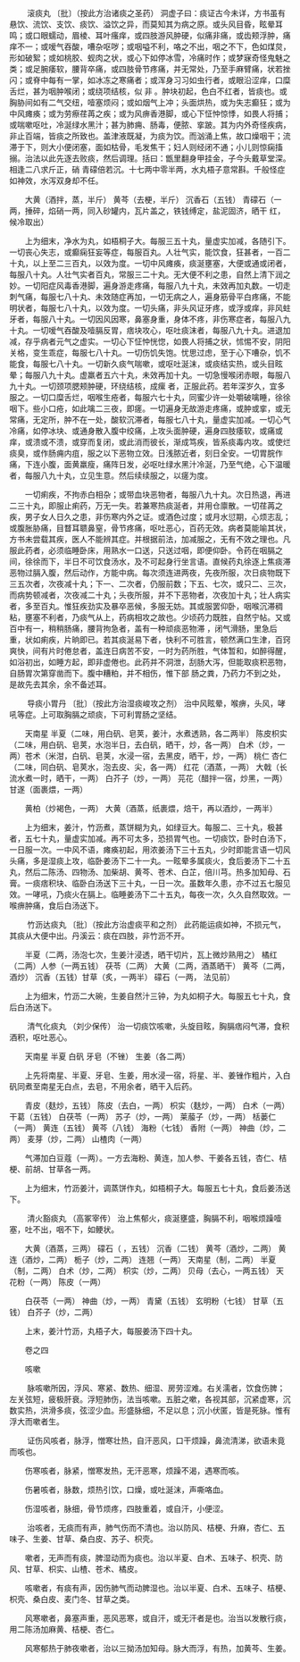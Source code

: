 <!-- { "loadSidebar": true } -->
　　 滚痰丸 〔批〕（按此方治诸痰之圣药） 洞虚子曰：痰证古今未详，方书虽有悬饮、流饮、支饮、痰饮、溢饮之异，而莫知其为病之原。或头风目昏，眩晕耳鸣；或口眼蠕动，眉棱、耳叶瘙痒，或四肢游风肿硬，似痛非痛，或齿颊浮肿，痛痒不一；或嗳气吞酸，嘈杂呕哕；或咽嗌不利，咯之不出，咽之不下，色如煤炱，形如破絮；或如桃胶、蚬肉之状，或心下如停冰雪，冷痛时作；或梦寐奇怪鬼魅之类；或足腕痿软，腰背卒痛，或四肢骨节疼痛，并无常处，乃至手麻臂痛，状若挫闪；或脊中每有一掌，如冰冻之寒痛者；或浑身习习如虫行者，或眼沿涩痒，口糜舌烂，甚为咽肿喉闭；或绕项结核，似 非 。肿块初起，色白不红者，皆痰也。或胸胁间如有二气交纽，噎塞烦闷；或如烟气上冲；头面烘热，或为失志癫狂；或为中风瘫痪；或为劳瘵荏苒之疾；或为风痹香港脚，或心下怔忡惊悸，如畏人将捕；或喘嗽呕吐，冷涎绿水黑汁；甚为肺痈、肠毒，便脓、挛跛。其为内外奇怪疾病，非止百端，皆痰之所致也。盖津液既凝，为痰为饮。而汹涌上焦，故口燥咽干；流滞于下，则大小便闭塞，面如枯骨，毛发焦干；妇人则经闭不通；小儿则惊痫搐搦。治法以此先逐去败痰，然后调理。括曰：甑里翻身甲挂金，子今头戴草堂深。相逢二八求斤正，硝 青礞倍若沉。十七两中零半两，水丸梧子意常斟。千般怪症如神效，水泻双身却不任。

　　大黄（酒拌，蒸，半斤） 黄芩（去梗，半斤） 沉香石（五钱） 青礞石（一两，捶碎，焰硝一两，同入砂罐内，瓦片盖之，铁钱缚定，盐泥固济，晒干 红，候冷取出）

　　上为细末，净水为丸，如梧桐子大。每服三五十丸，量虚实加减，各随引下。一切丧心失志，或癫痫狂妄等症，每服百丸。人壮气实，能饮食，狂甚者，一百二十丸，以上至二三百丸，以效为度。一切中风瘫痪，痰涎壅塞，大便或通或闭者，每服八十丸。人壮气实者百丸，常服三二十丸。无大便不利之患，自然上清下润之妙。一切阳症风毒香港脚，遍身游走疼痛，每服八九十丸，未效再加丸数。一切走刺气痛，每服七八十丸、未效随症再加，一切无病之人，遍身筋骨平白疼痛，不能明状者，每服七八十丸，以效为度。一切头痛，非头风证牙疼，或浮或痒，非风蛀牙者，每服八十丸。一切因风因寒，鼻塞身重，身体不疼，非伤寒症者，每服八九十丸。一切嗳气吞酸及噎膈反胃，痞块攻心，呕吐痰沫者，每服八九十丸。进退加减，存乎病者元气之虚实。一切心下怔忡恍惚，如畏人将捕之状，怵惕不安，阴阳关格，变生乖症，每服七八十丸。一切伤饥失饱。忧思过虑，至于心下嘈杂，饥不能食，每服七八十丸。一切新久痰气喘嗽，或呕吐涎沫，或痰结实热，或头目眩晕；每服八九十丸。虚羸者五六十丸，未效再加十丸。一切急慢喉闭赤眼，每服八九十丸。一切颈项腮颊肿硬，环绕结核，成瘰 者，正服此药。若年深岁久，宜多服之。一切口糜舌烂，咽喉生疮者，每服六七十丸，同蜜少许一处嚼破噙睡，徐徐咽下。些小口疮，如此噙二三夜，即瘥。一切遍身无故游走疼痛，或肿或挛，或无常痛，无定所，肿不在一处，酸软沉滞者，每服七八十丸，量虚实加减。一切心气冷痛，如停冰块、或通身散入腹中绞痛，上攻头面肿硬，遍身四肢痿软，或痛或痒，或溃或不溃，或穿而复闭，或此消而彼长，渐成笃疾，皆系痰毒内攻。或使烂痰臭，或作肠痈内疽，服之以下恶物立效。日浅脓近者，刻日全安。一切胃脘作痛，下连小腹，面黄羸瘦，痛阵日发，必呕吐绿水黑汁冷涎，乃至气绝，心下温暖者，每服八九十丸，立见生意。然后续续服之，以瘥为度。

　　一切痢疾，不拘赤白相杂；或带血块恶物者，每服八九十丸。次日热退，再进二三十丸，即服止痢药，万无一失。若兼寒热痰涎者，并用仓廪散。一切荏苒之疾，男子女人日久之患，非伤寒内外之证。或酒色过度；或月水愆期，心烦志乱；或腹胀胁痛，目瞀耳聩鼻窒，骨节疼痛，呕吐恶心，百药无效。病者莫能喻其状，方书未尝载其疾，医人不能辨其症。并根据前法，加减服之，无有不效之理也。凡服此药者，必须临睡卧床，用熟水一口送，只送过咽，即便仰卧。令药在咽膈之间，徐徐而下，半日不可饮食汤水，及不可起身行坐言语。直候药丸徐逐上焦痰滞恶物过膈入腹，然后动作，方能中病。每次须连进两夜，先夜所服，次日痰物既下三五次者，次夜减十丸；下一、二次者，仍服前数；下五、七次，或只二、三次，而病势顿减者，次夜减二十丸；头夜所服，并不下恶物者，次夜加十丸；壮人病实者，多至百丸。惟狂疾劲实及暴卒恶候，多服无妨。其或服罢仰卧，咽喉沉滞稠粘，壅塞不利者，乃痰气从上，药病相攻之故也。少顷药力既胜，自然宁帖。又或百中有一，稍稍肠痛，腰背拘急者，盖有一种顽痰恶物滞 ，闭气滑肠，里急后重，状如痢疾，片晌即已。若其痰涎易下者，快利不可胜言，顿然满口生津，百窍爽快，间有片时倦怠者，盖连日病苦不安，一时为药所胜，气体暂和，如醉得醒，如浴初出，如睡方起，即非虚倦也。此药并不洞泄，刮肠大泻，但能取痰积恶物，自肠胃次第穿凿而下。腹中糟粕，并不相伤，惟下部 肠之粪，乃药力不到之处，是故先去其余，余不备述耳。

　　 导痰小胃丹 〔批〕（按此方治湿痰峻攻之剂） 治中风眩晕，喉痹，头风，哮吼等症。上可取胸膈之顽痰，下可利胃肠之坚结。

　　天南星 半夏（二味，用白矾、皂荚，姜汁，水煮透熟，各二两半） 陈皮枳实（二味，用白矾、皂荚，水泡半日，去白矾，晒干，炒，各一两） 白术（炒，一两）苍术（米泔，白矾、皂荚，水浸一宿，去黑皮，晒干，炒，一两） 桃仁 杏仁（二味，同白矾、皂荚水，泡去皮、尖，各一两） 红花（酒蒸，一两） 大戟（长流水煮一时，晒干，一两） 白芥子（炒，一两） 芫花（醋拌一宿，炒黑，一两） 甘遂（面裹煨，一两）

　　黄柏（炒褐色，一两） 大黄（酒蒸，纸裹煨，焙干，再以酒炒，一两半）

　　上为细末，姜汁，竹沥煮，蒸饼糊为丸，如绿豆大。每服二、三十丸，极甚者，五七十丸，量虚实加减。再不可太多，恐损胃气也。一切痰饮，卧时白汤下，一日服一次。一中风不语，瘫痪初起，用浓姜汤下三十五丸，少时即能言语一切风头痛，多是湿痰上攻，临卧姜汤下二十一丸。一眩晕多属痰火，食后姜汤下二十五丸，然后二陈汤、四物汤、加柴胡、黄芩、苍术、白芷，倍川芎。热多加知母、石膏。一痰痞积块、临卧白汤送下三十丸，一日一次。虽数年久患，亦不过五七服见效。一哮吼，乃痰火在膈上。临睡姜汤下二十五丸，每夜一次，久久自然取效。一喉痹肿痛，食后白汤送下。

　　 竹沥达痰丸 〔批〕（按此方治虚痰平和之剂） 此药能运痰如神，不损元气，其痰从大便中出。丹溪云：痰在四肢，非竹沥不开。

　　半夏（二两，汤泡七次，生姜汁浸透，晒干切片，瓦上微炒熟用之） 橘红（二两）人参（一两五钱） 茯苓（二两） 大黄（二两，酒蒸晒干） 黄芩（二两，酒炒） 沉香（五钱）甘草（炙，一两半） 礞石（一两， 法见前）

　　上为细末，竹沥二大碗，生姜自然汁三钟，为丸如桐子大。每服五七十丸，食后白汤送下。

　　 清气化痰丸 （刘少保传） 治一切痰饮咳嗽，头旋目眩，胸膈痞闷气滞，食积酒积，呕吐恶心。

　　天南星 半夏 白矾 牙皂（不锉） 生姜（各二两）

　　上先将南星、半夏、牙皂、生姜，用水浸一宿，将星、半、姜锉作粗片，入白矾同煮至南星无白点，去皂，不用余者，晒干入后药。

　　青皮（麸炒，五钱） 陈皮（去白，一两） 枳实（麸炒，一两） 白术（一两） 干葛（五钱） 白茯苓（一两） 苏子（炒，一两） 莱菔子（炒，一两） 栝蒌仁（一两） 黄连（五钱） 黄芩（八钱） 海粉（七钱） 香附（一两） 神曲（炒，二两） 麦芽（炒，二两） 山楂肉（一两）

　　气滞加白豆蔻（一两）。一方去海粉、黄连，加人参、干姜各五钱，杏仁、桔梗、前胡、甘草各一两。

　　上为细末，竹沥姜汁，调蒸饼作丸，如梧桐子大。每服五七十丸，食后姜汤送下。

　　 清火豁痰丸 （高冢宰传） 治上焦郁火，痰涎壅盛，胸膈不利，咽喉烦躁噎塞，吐不出，咽不下，如鲠状。

　　大黄（酒蒸，三两） 礞石（ ，五钱） 沉香（二钱） 黄芩（酒炒，二两） 黄连（酒炒，二两） 栀子（炒，二两） 连翘（一两） 天南星（制，二两） 半夏（制，二两） 白术（炒，二两） 枳实（炒，二两） 贝母（去心，一两五钱） 天花粉（一两） 陈皮（一两）

　　白茯苓（一两） 神曲（炒，一两） 青黛（五钱） 玄明粉（七钱） 甘草（五钱） 白芥子（炒，二两）

　　上末，姜汁竹沥，丸梧子大，每服姜汤下四十丸。

　　卷之四

　　咳嗽

　　 脉咳嗽所因，浮风、寒紧、数热、细湿、房劳涩难。右关濡者，饮食伤脾；左关弦短，疲极肝衰。浮短肺伤，法当咳嗽。五脏之嗽，各视其部，沉紧虚寒，沉数实热，洪滑多痰，弦涩少血。形盛脉细，不足以息；沉小伏匿，皆是死脉。惟有浮大而嗽者生。

　　 证伤风咳者，脉浮，憎寒壮热，自汗恶风，口干烦躁，鼻流清涕，欲语未竟而咳也。

　　伤寒咳者，脉紧，憎寒发热，无汗恶寒，烦躁不渴，遇寒而咳。

　　伤暑咳者，脉数，烦热引饮，口燥，或吐涎沫，声嘶咯血。

　　伤湿咳者，脉细，骨节烦疼，四肢重着，或自汗，小便涩。

　　 治咳者，无痰而有声，肺气伤而不清也。治以防风、桔梗、升麻，杏仁、五味子、生姜、甘草、桑白皮、苏子、枳壳。

　　嗽者，无声而有痰，脾湿动而为痰也。治以半夏、白术、五味子、枳壳、防风、甘草、枳实、山楂、苍术、橘皮。

　　咳嗽者，有痰有声，因伤肺气而动脾湿也。治以半夏、白术、五味子、桔梗、枳壳、桑白皮、麦门冬、甘草之类。

　　风寒嗽者，鼻塞声重，恶风恶寒，或自汗，或无汗者是也。治当以发散行痰，用二陈汤加麻黄、桔梗、杏仁。

　　风寒郁热于肺夜嗽者，治以三拗汤加知母。脉大而浮，有热，加黄芩、生姜。

